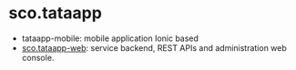 # sco.tataapp

* tataapp-mobile: mobile application Ionic based
* [sco.tataapp-web](sco.tataapp-web/README.md): service backend, REST APIs and administration web console.
